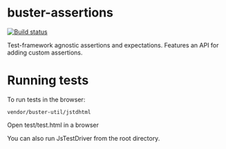 # buster-assertions

[![Build status](https://secure.travis-ci.org/busterjs/buster-assertions.png?branch=master)](http://travis-ci.org/busterjs/buster-assertions)

Test-framework agnostic assertions and expectations. Features an API for
adding custom assertions.

# Running tests

To run tests in the browser:

    vendor/buster-util/jstdhtml

Open test/test.html in a browser

You can also run JsTestDriver from the root directory.
